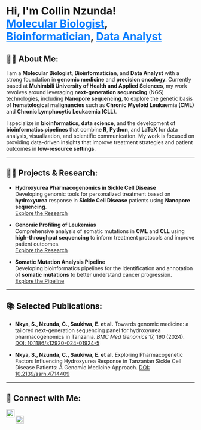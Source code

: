 <h1>Hi, I'm Collin Nzunda! <br/><a href="https://github.com/CollinNzunda" style="color: #007BFF;">Molecular Biologist</a>, <a href="https://www.linkedin.com/in/collinnzunda" style="color: #007BFF;">Bioinformatician</a>, <a href="https://x.com/CollinNzunda" style="color: #007BFF;">Data Analyst</a></h1>

<h2>👨‍💻 About Me:</h2>

I am a **Molecular Biologist**, **Bioinformatician**, and **Data Analyst** with a strong foundation in **genomic medicine** and **precision oncology**. Currently based at **Muhimbili University of Health and Applied Sciences**, my work revolves around leveraging **next-generation sequencing** (NGS) technologies, including **Nanopore sequencing**, to explore the genetic basis of **hematological malignancies** such as **Chronic Myeloid Leukaemia (CML)** and **Chronic Lymphocytic Leukaemia (CLL)**.

I specialize in **bioinformatics**, **data science**, and the development of **bioinformatics pipelines** that combine **R**, **Python**, and **LaTeX** for data analysis, visualization, and scientific communication. My work is focused on providing data-driven insights that improve treatment strategies and patient outcomes in **low-resource settings**.

---

<h2>👨‍💻 Projects & Research:</h2>

- <b>**Hydroxyurea Pharmacogenomics in Sickle Cell Disease**</b>  
  Developing genomic tools for personalized treatment based on **hydroxyurea** response in **Sickle Cell Disease** patients using **Nanopore sequencing**.  
  [Explore the Research](https://github.com/CollinNzunda/Hydroxyurea-Pharmacogenomics)

- <b>**Genomic Profiling of Leukemias**</b>  
  Comprehensive analysis of somatic mutations in **CML** and **CLL** using **high-throughput sequencing** to inform treatment protocols and improve patient outcomes.  
  [Explore the Research](https://github.com/CollinNzunda/CML-CLL-Genomic-Profiling)

- <b>**Somatic Mutation Analysis Pipeline**</b>  
  Developing bioinformatics pipelines for the identification and annotation of **somatic mutations** to better understand cancer progression.  
  [Explore the Pipeline](https://github.com/CollinNzunda/Somatic-Mutation-Analysis)

---

<h2>📚 Selected Publications:</h2>

- **Nkya, S., Nzunda, C., Saukiwa, E. et al.** Towards genomic medicine: a tailored next-generation sequencing panel for hydroxyurea pharmacogenomics in Tanzania. *BMC Med Genomics* 17, 190 (2024). [DOI: 10.1186/s12920-024-01924-5](https://doi.org/10.1186/s12920-024-01924-5)

- **Nkya, S., Nzunda, C., Saukiwa, E. et al.** Exploring Pharmacogenetic Factors Influencing Hydroxyurea Response in Tanzanian Sickle Cell Disease Patients: A Genomic Medicine Approach. [DOI: 10.2139/ssrn.4714409](http://dx.doi.org/10.2139/ssrn.4714409)

---

<h2>🤳 Connect with Me:</h2>

[<img align="left" alt="CollinNzunda | LinkedIn" width="22px" src="https://cdn.jsdelivr.net/npm/simple-icons@v3/icons/linkedin.svg" />][linkedin]  
[<img align="left" alt="CollinNzunda | X (formerly Twitter)" width="22px" src="https://cdn.jsdelivr.net/npm/simple-icons@v3/icons/twitter.svg" />][x]

[linkedin]: https://www.linkedin.com/in/collinnzunda  
[x]: https://x.com/CollinNzunda

<!--
**CollinNzunda/CollinNzunda** is a ✨ _special_ ✨ repository because its `README.md` (this file) appears on your GitHub profile.

Here are some ideas to get you started:

- 🔭 I’m currently working on genomic profiling of hematological malignancies.
- 🌱 I’m currently learning more about adaptive sampling and its applications in sequencing.
- 👯 I’m looking to collaborate on bioinformatics projects in cancer genomics.
- 🤔 I’m looking for help with analyzing large-scale genomic data from leukemia patients.
- 💬 Ask me about genomic medicine and next-generation sequencing.
- 📫 How to reach me: collin.nzunda@domain.com
-->
